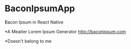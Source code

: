 # BaconIpsumApp
Bacon Ipsum in React Native

*A Meatier Lorem Ipsum Generator
http://baconipsum.com

*Doesn't belong to me
